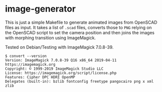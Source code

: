 # image-generator
This is just a simple Makefile to generate animated images from OpenSCAD
files as input. It takes a list of `.scad` files, converts those to `PNG`
relying on the OpenSCAD script to set the camera position and then joins
the images with morphing transition using ImageMagick.

Tested on Debian/Testing with ImageMagick 7.0.8-39.
```
$ convert --version
Version: ImageMagick 7.0.8-39 Q16 x86_64 2019-04-11 https://imagemagick.org
Copyright: © 1999-2019 ImageMagick Studio LLC
License: https://imagemagick.org/script/license.php
Features: Cipher DPC HDRI OpenMP 
Delegates (built-in): bzlib fontconfig freetype pangocairo png x xml zlib
```
